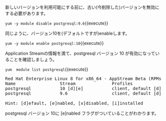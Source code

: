 新しいバージョンを利用可能にする前に、古い(今削除した)バージョンを無効にする必要があります。

`yum -y module disable postgresql:9.6`{{execute}}

同じように、バージョン10を(デフォルトですが)enableします。

`yum -y module enable postgresql:10`{{execute}}

Application Streamの情報を満て、postgresql バージョン 10 が有効になっていることを確認しましょう。

`yum  module list postgresql`{{execute}}

<pre class="file">
Red Hat Enterprise Linux 8 for x86_64 - AppStream Beta (RPMs)
Name                 Stream              Profiles                         Summary
postgresql           10 [d][e]           client, default [d]              postgresql module
postgresql           9.6                 client, default [d]              postgresql module

Hint: [d]efault, [e]nabled, [x]disabled, [i]installed
</pre>

postgresql バージョン 10に [e]nabled フラグがついていることがわかります。

